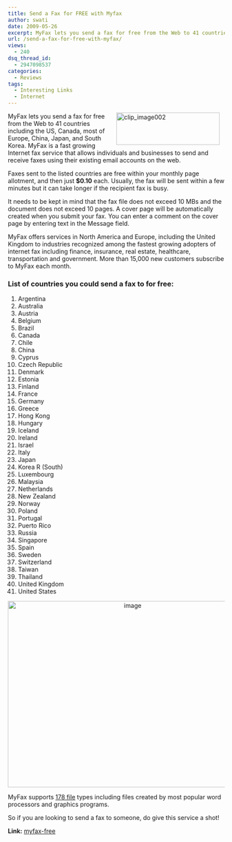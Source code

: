 ```yaml
---
title: Send a Fax for FREE with Myfax
author: swati
date: 2009-05-26
excerpt: MyFax lets you send a fax for free from the Web to 41 countries including the US, Canada, most of Europe, China, Japan, and South Korea. MyFax is a fast growing Internet fax service that allows individuals and businesses to send and receive faxes using their existing email accounts on the web.
url: /send-a-fax-for-free-with-myfax/
views:
  - 240
dsq_thread_id:
  - 2947098537
categories:
  - Reviews
tags:
  - Interesting Links
  - Internet
---
```

<img class="alignright wp-image-53532" style="border: 0pt none;margin-left: 12px;margin-right: 12px" src="http://cdn.devilsworkshop.org/files/2009/05/clip-image00276.jpg" border="0" alt="clip_image002" hspace="12" width="240" height="75" align="right" />

MyFax lets you send a fax for free from the Web to 41 countries including the US, Canada, most of Europe, China, Japan, and South Korea. MyFax is a fast growing Internet fax service that allows individuals and businesses to send and receive faxes using their existing email accounts on the web.

Faxes sent to the listed countries are free within your monthly page allotment, and then just **$0.10** each. Usually, the fax will be sent within a few minutes but it can take longer if the recipient fax is busy.

It needs to be kept in mind that the fax file does not exceed 10 MBs and the document does not exceed 10 pages. A cover page will be automatically created when you submit your fax. You can enter a comment on the cover page by entering text in the Message field.

MyFax offers services in North America and Europe, including the United Kingdom to industries recognized among the fastest growing adopters of internet fax including finance, insurance, real estate, healthcare, transportation and government. More than 15,000 new customers subscribe to MyFax each month.

### **List of countries you could send a fax to for free:**

  1. Argentina
  2. Australia
  3. Austria
  4. Belgium
  5. Brazil
  6. Canada
  7. Chile
  8. China
  9. Cyprus
 10. Czech Republic
 11. Denmark
 12. Estonia
 13. Finland
 14. France
 15. Germany
 16. Greece
 17. Hong Kong
 18. Hungary
 19. Iceland
 20. Ireland
 21. Israel
 22. Italy
 23. Japan
 24. Korea R (South)
 25. Luxembourg
 26. Malaysia
 27. Netherlands
 28. New Zealand
 29. Norway
 30. Poland
 31. Portugal
 32. Puerto Rico
 33. Russia
 34. Singapore
 35. Spain
 36. Sweden
 37. Switzerland
 38. Taiwan
 39. Thailand
 40. United Kingdom
 41. United States

<p style="text-align: center">
  <img class="aligncenter" style="border: 0pt none" src="http://cdn.devilsworkshop.org/files/2009/05/image29.png" border="0" alt="image" width="564" height="433" />
</p>

MyFax supports <a href="http://www.myfax.com/collaterals/UserGuide_Supported_File_Formats.pdf" onclick="_gaq.push(['_trackEvent', 'outbound-article', 'http://www.myfax.com/collaterals/UserGuide_Supported_File_Formats.pdf', '178 file']);" >178 file</a> types including files created by most popular word processors and graphics programs.

So if you are looking to send a fax to someone, do give this service a shot!

**Link:** <a href="http://www.myfax.com/free/" onclick="_gaq.push(['_trackEvent', 'outbound-article', 'http://www.myfax.com/free/', 'myfax-free']);" >myfax-free</a>
